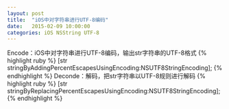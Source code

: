 ```yaml
---
layout: post
title:  "iOS中对字符串进行UTF-8编码"
date:   2015-02-09 10:00:00
categories: iOS NSString UTF-8 
---
```


Encode：iOS中对字符串进行UTF-8编码，输出str字符串的UTF-8格式
{% highlight ruby %}
[str stringByAddingPercentEscapesUsingEncoding:NSUTF8StringEncoding];
{% endhighlight %}
Deconde：解码，把str字符串以UTF-8规则进行解码
{% highlight ruby %}
[str stringByReplacingPercentEscapesUsingEncoding:NSUTF8StringEncoding];
{% endhighlight %}

